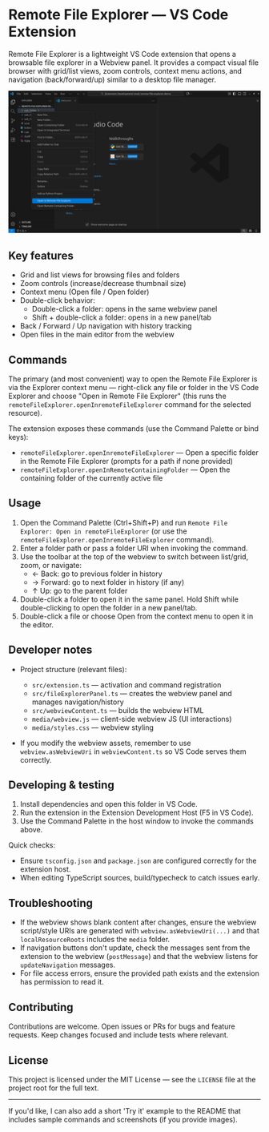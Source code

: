 # Remote File Explorer — VS Code Extension

Remote File Explorer is a lightweight VS Code extension that opens a browsable file explorer in a Webview panel. It provides a compact visual file browser with grid/list views, zoom controls, context menu actions, and navigation (back/forward/up) similar to a desktop file manager.

![How to open the file explorer](https://github.com/saswatmeher/remote-file-explorer/blob/main/assets/demo-ss-1.png)

## Key features

- Grid and list views for browsing files and folders
- Zoom controls (increase/decrease thumbnail size)
- Context menu (Open file / Open folder)
- Double-click behavior:
	- Double-click a folder: opens in the same webview panel
	- Shift + double-click a folder: opens in a new panel/tab
- Back / Forward / Up navigation with history tracking
- Open files in the main editor from the webview

## Commands

The primary (and most convenient) way to open the Remote File Explorer is via the Explorer context menu — right-click any file or folder in the VS Code Explorer and choose "Open in Remote File Explorer" (this runs the `remoteFileExplorer.openInremoteFileExplorer` command for the selected resource).

The extension exposes these commands (use the Command Palette or bind keys):

- `remoteFileExplorer.openInremoteFileExplorer` — Open a specific folder in the Remote File Explorer (prompts for a path if none provided)
- `remoteFileExplorer.openInRemoteContainingFolder` — Open the containing folder of the currently active file

## Usage

1. Open the Command Palette (Ctrl+Shift+P) and run `Remote File Explorer: Open in remoteFileExplorer` (or use the `remoteFileExplorer.openInremoteFileExplorer` command).
2. Enter a folder path or pass a folder URI when invoking the command.
3. Use the toolbar at the top of the webview to switch between list/grid, zoom, or navigate:
	 - ← Back: go to previous folder in history
	 - → Forward: go to next folder in history (if any)
	 - ↑ Up: go to the parent folder
4. Double-click a folder to open it in the same panel. Hold Shift while double-clicking to open the folder in a new panel/tab.
5. Double-click a file or choose Open from the context menu to open it in the editor.

## Developer notes

- Project structure (relevant files):
	- `src/extension.ts` — activation and command registration
	- `src/fileExplorerPanel.ts` — creates the webview panel and manages navigation/history
	- `src/webviewContent.ts` — builds the webview HTML
	- `media/webview.js` — client-side webview JS (UI interactions)
	- `media/styles.css` — webview styling

- If you modify the webview assets, remember to use `webview.asWebviewUri` in `webviewContent.ts` so VS Code serves them correctly.

## Developing & testing

1. Install dependencies and open this folder in VS Code.
2. Run the extension in the Extension Development Host (F5 in VS Code).
3. Use the Command Palette in the host window to invoke the commands above.

Quick checks:

- Ensure `tsconfig.json` and `package.json` are configured correctly for the extension host.
- When editing TypeScript sources, build/typecheck to catch issues early.

## Troubleshooting

- If the webview shows blank content after changes, ensure the webview script/style URIs are generated with `webview.asWebviewUri(...)` and that `localResourceRoots` includes the `media` folder.
- If navigation buttons don't update, check the messages sent from the extension to the webview (`postMessage`) and that the webview listens for `updateNavigation` messages.
- For file access errors, ensure the provided path exists and the extension has permission to read it.

## Contributing

Contributions are welcome. Open issues or PRs for bugs and feature requests. Keep changes focused and include tests where relevant.

## License

This project is licensed under the MIT License — see the `LICENSE` file at the project root for the full text.

---

If you'd like, I can also add a short 'Try it' example to the README that includes sample commands and screenshots (if you provide images).
